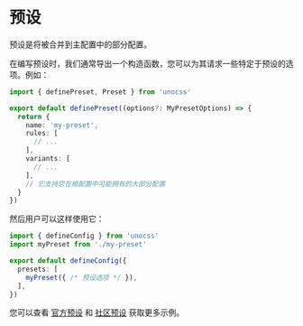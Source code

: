 # 预设

预设是将被合并到主配置中的部分配置。

在编写预设时，我们通常导出一个构造函数，您可以为其请求一些特定于预设的选项。例如：

```ts [my-preset.ts]
import { definePreset, Preset } from 'unocss'

export default definePreset((options?: MyPresetOptions) => {
  return {
    name: 'my-preset',
    rules: [
      // ...
    ],
    variants: [
      // ...
    ],
    // 它支持您在根配置中可能拥有的大部分配置
  }
})
```

然后用户可以这样使用它：

```ts [uno.config.ts]
import { defineConfig } from 'unocss'
import myPreset from './my-preset'

export default defineConfig({
  presets: [
    myPreset({ /* 预设选项 */ }),
  ],
})
```

您可以查看 [官方预设](/presets/) 和 [社区预设](/presets/community) 获取更多示例。
